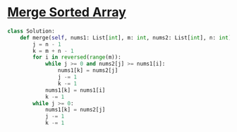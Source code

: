 # [Merge Sorted Array](https://leetcode.com/problems/Merge-Sorted-Array/)

```python
class Solution:
    def merge(self, nums1: List[int], m: int, nums2: List[int], n: int) -> None:
        j = n - 1
        k = m + n - 1
        for i in reversed(range(m)):
            while j >= 0 and nums2[j] >= nums1[i]:
                nums1[k] = nums2[j]
                j -= 1
                k -= 1
            nums1[k] = nums1[i]
            k -= 1
        while j >= 0:
            nums1[k] = nums2[j]
            j -= 1
            k -= 1
```

